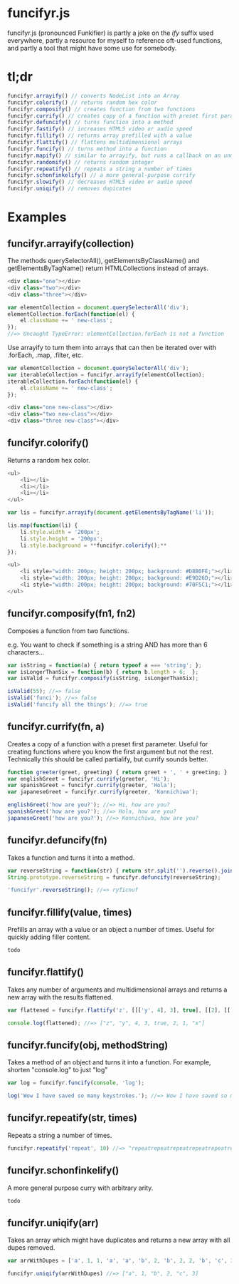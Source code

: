 # funcifyr.js 
funcifyr.js (pronounced Funkifier) is partly a joke on the *ify* suffix used everywhere, partly a resource for myself to reference oft-used functions, and partly a tool that might have some use for somebody.

# tl;dr
```javascript
funcifyr.arrayify() // converts NodeList into an Array
funcifyr.colorify() // returns random hex color
funcifyr.composify() // creates function from two functions
funcifyr.currify() // creates copy of a function with preset first parameter
funcifyr.defuncify() // turns function into a method
funcifyr.fastify() // increases HTML5 video or audio speed
funcifyr.fillify() // returns array prefilled with a value
funcifyr.flattify() // flattens multidimensional arrays
funcifyr.funcify() // turns method into a function
funcifyr.mapify() // similar to arrayify, but runs a callback on an unmappable collection
funcifyr.randomify() // returns random integer 
funcifyr.repeatify() // repeats a string a number of times
funcifyr.schonfinkelify() // a more general-purpose currify
funcifyr.slowify() // decreases HTML5 video or audio speed
funcifyr.uniqify() // removes dupicates
```

# Examples
## funcifyr.arrayify(collection)

The methods querySelectorAll(), getElementsByClassName() and getElementsByTagName() return HTMLCollections instead of arrays.
```javascript
<div class="one"></div>
<div class="two"></div>
<div class="three"></div>

var elementCollection = document.querySelectorAll('div');
elementCollection.forEach(function(el) { 
	el.className += ' new-class';
});
//=> Uncaught TypeError: elementCollection.forEach is not a function
```

Use arrayify to turn them into arrays that can then be iterated over with 
.forEach, .map, .filter, etc. 

```javascript
var elementCollection = document.querySelectorAll('div');
var iterableCollection = funcifyr.arrayify(elementCollection);
iterableCollection.forEach(function(el) { 
	el.className += ' new-class';
});

<div class="one new-class"></div>
<div class=​"two new-class">​</div>​
<div class=​"three new-class">​</div>​
```


## funcifyr.colorify()

Returns a random hex color.
```javascript
<ul>
	<li></li>
	<li></li>
	<li></li>
</ul>

var lis = funcifyr.arrayify(document.getElementsByTagName('li'));

lis.map(function(li) {
	li.style.width = '200px';
	li.style.height = '200px';
	li.style.background = **funcifyr.colorify();**
});

<ul>
	<li style="width: 200px; height: 200px; background: #D8B0FE;"></li>
	<li style="width: 200px; height: 200px; background: #E9D26D;"></li>
	<li style="width: 200px; height: 200px; background: #70F5C1;"></li>
</ul>
```


## funcifyr.composify(fn1, fn2)

Composes a function from two functions. 

e.g. You want to check if something is a string AND has more than 6 characters...
```javascript
var isString = function(a) { return typeof a === 'string'; };
var isLongerThanSix = function(b) { return b.length > 6;  };
var isValid = funcifyr.composify(isString, isLongerThanSix);

isValid(55); //=> false
isValid('funci'); //=> false
isValid('funcify all the things'); //=> true
```


## funcifyr.currify(fn, a)

Creates a copy of a function with a preset first parameter. Useful for creating functions where you know the first argument but not the rest. Technically this should be called partialify, but currify sounds better.
```javascript
function greeter(greet, greeting) { return greet + ', ' + greeting; }
var englishGreet = funcifyr.currify(greeter, 'Hi');
var spanishGreet = funcifyr.currify(greeter, 'Hola');
var japaneseGreet = funcifyr.currify(greeter, 'Konnichiwa');

englishGreet('how are you?'); //=> Hi, how are you?
spanishGreet('how are you?'); //=> Hola, how are you?
japaneseGreet('how are you?'); //=> Konnichiwa, how are you?
```


## funcifyr.defuncify(fn)

Takes a function and turns it into a method.

```javascript
var reverseString = function(str) { return str.split('').reverse().join(''); };
String.prototype.reverseString = funcifyr.defuncify(reverseString);

'funcifyr'.reverseString(); //=> ryficnuf
```


## funcifyr.fillify(value, times)

Prefills an array with a value or an object a number of times. Useful for quickly adding filler content.

```javascript
todo
```


## funcifyr.flattify()

Takes any number of arguments and multidimensional arrays and returns a new array with the results flattened.

```javascript
var flattened = funcifyr.flattify('z', [[['y', 4], 3], true], [[2], [[[[[1]]]]], ['x']]);

console.log(flattened); //=> ["z", "y", 4, 3, true, 2, 1, "x"]
```


## funcifyr.funcify(obj, methodString)

Takes a method of an object and turns it into a function. For example, shorten "console.log" to just "log"

```javascript
var log = funcifyr.funcify(console, 'log');

log('Wow I have saved so many keystrokes.'); //=> Wow I have saved so many keystrokes.
```


## funcifyr.repeatify(str, times)

Repeats a string a number of times.

```javascript
funcifyr.repeatify('repeat', 10) //=> "repeatrepeatrepeatrepeatrepeatrepeatrepeatrepeatrepeatrepeat"
```


## funcifyr.schonfinkelify()

A more general purpose curry with arbitrary arity.

```javascript
todo
```


## funcifyr.uniqify(arr)

Takes an array which might have duplicates and returns a new array with all dupes removed.
```javascript
var arrWithDupes = ['a', 1, 1, 'a', 'a', 'b', 2, 'b', 2, 2, 'b', 'c', 3, 3];

funcifyr.uniqify(arrWithDupes) //=> ["a", 1, "b", 2, "c", 3]
```